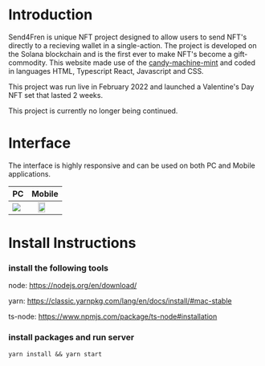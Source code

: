 # Introduction
Send4Fren is unique NFT project designed to allow users to send NFT's directly to a recieving wallet in a single-action. The project is developed on the Solana blockchain and is the first ever to make NFT's become a gift-commodity. This website made use of the [candy-machine-mint](https://github.com/exiled-apes/candy-machine-mint) and coded in languages HTML, Typescript React, Javascript and CSS. 

This project was run live in February 2022 and launched a Valentine's Day NFT set that lasted 2 weeks. 

This project is currently no longer being continued.

# Interface
The interface is highly responsive and can be used on both PC and Mobile applications.

| PC | Mobile |
| --- | ------ |
| <img src="https://github.com/send4fren/send4fren-ui/blob/main/demo.gif"> | <img src="https://github.com/send4fren/send4fren-ui/blob/main/demo-mobile.gif" style="  display: block; margin-left: auto; margin-right: auto; width: 50%;"> |


# Install Instructions

### install the following tools

node: https://nodejs.org/en/download/

yarn: https://classic.yarnpkg.com/lang/en/docs/install/#mac-stable

ts-node: https://www.npmjs.com/package/ts-node#installation


### install packages and run server

```
yarn install && yarn start
```
